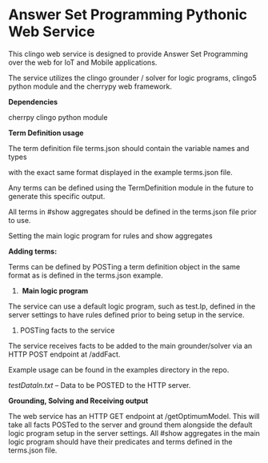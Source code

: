# **Answer Set Programming Pythonic Web Service**

This clingo web service is designed to provide Answer Set Programming over the web for IoT and Mobile applications.

The service utilizes the clingo grounder / solver for logic programs, clingo5 python module and the cherrypy web
framework.


**Dependencies**

cherrpy
clingo python module

**Term Definition usage**

The term definition file terms.json should contain the variable names and types

with the exact same format displayed in the example terms.json file.

Any terms can be defined using the TermDefinition module in the future to generate this specific output.

All terms in #show aggregates should be defined in the terms.json file prior to use.

Setting the main logic program for rules and show aggregates

**Adding terms:**

Terms can be defined by POSTing a term definition object in the same format as is defined in the terms.json example.

1. ​ **Main logic program**

The service can use a default logic program, such as test.lp, defined in the server settings to have rules defined prior
to being setup in the service.

1. ​POSTing facts to the service

The service receives facts to be added to the main grounder/solver via an HTTP POST endpoint at /addFact.

Example usage can be found in the examples directory in the repo.

_testDataIn.txt –_ Data to be POSTED to the HTTP server.



**Grounding, Solving and Receiving output**

The web service has an HTTP GET endpoint at /getOptimumModel. This will take all facts POSTed to the server and ground
them alongside the default logic program setup in the server settings. All #show aggregates in the main logic program
should have their predicates and terms defined in the terms.json file.


